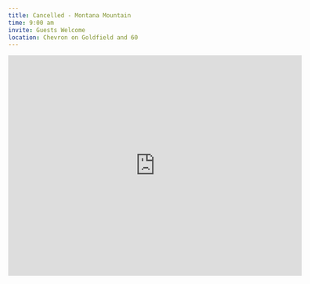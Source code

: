 ```yaml
---
title: Cancelled - Montana Mountain
time: 9:00 am
invite: Guests Welcome
location: Chevron on Goldfield and 60
---
```


<iframe src="https://www.google.com/maps/embed?pb=!1m18!1m12!1m3!1d33579.19339538972!2d-111.53348026613548!3d33.38468850123661!2m3!1f0!2f0!3f0!3m2!1i1024!2i768!4f13.1!3m3!1m2!1s0x872bb67a9c6d2109%3A0xdfe1579ad068512d!2sChevron!5e0!3m2!1sen!2sus!4v1735857656941!5m2!1sen!2sus" width="600" height="450" style="border:0;" allowfullscreen="" loading="lazy" referrerpolicy="no-referrer-when-downgrade"></iframe>
